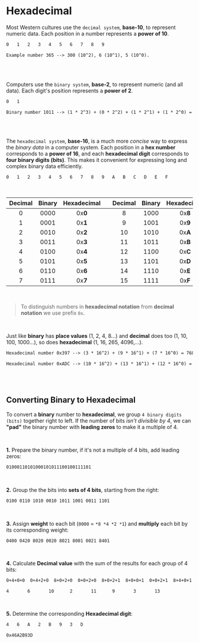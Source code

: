 # Hexadecimal

Most Western cultures use the `decimal system`, **base-10**, to represent numeric data. Each position in a number represents a **power of 10**. 

```txt
0   1   2   3   4   5   6   7   8   9
```
```txt
Example number 365 --> 300 (10^2), 6 (10^1), 5 (10^0).
```
<br><br>

Computers use the `binary system`, **base-2**, to represent numeric (and all data). Each digit's position represents a **power of 2**.

```txt
0   1
```
```txt
Binary number 1011 --> (1 * 2^3) + (0 * 2^2) + (1 * 2^1) + (1 * 2^0) = 8 + 0 + 2 + 1 = 11 in decimal
``` 
<br><br>

The `hexadecimal system`, **base-16**, is a much more *concise* way to express the *binary data* in a computer system. Each position in a **hex number** corresponds to a **power of 16**, and each **hexadecimal digit** corresponds to **four binary digits (bits)**. This makes it convenient for expressing long and complex binary data efficiently.

```txt
0   1   2   3   4   5   6   7   8   9   A   B   C   D   E   F
```
<br>

|Decimal|Binary|Hexadecimal||Decimal|Binary|Hexadecimal|
|:-:|:-:|:-:|:-:|:-:|:-:|:-:|
|0|0000|0x**0**||8|1000|0x**8**|
|1|0001|0x**1**||9|1001|0x**9**|
|2|0010|0x**2**||10|1010|0x**A**|
|3|0011|0x**3**||11|1011|0x**B**|
|4|0100|0x**4**||12|1100|0x**C**|
|5|0101|0x**5**||13|1101|0x**D**|
|6|0110|0x**6**||14|1110|0x**E**|
|7|0111|0x**7**||15|1111|0x**F**|

<br>

> To distinguish numbers in **hexadecimal notation** from **decimal notation** we use prefix `0x`. 

<br>

Just like **binary** has **place values** (1, 2, 4, 8...) and **decimal** does too (1, 10, 100, 1000...), so does **hexadecimal** (1, 16, 265, 4096,...).

```txt
Hexadecimal number 0x397 --> (3 * 16^2) + (9 * 16^1) + (7 * 16^0) = 768 + 144 + 7 = 919 in decimal
```
```txt
Hexadecimal number 0xADC --> (10 * 16^2) + (13 * 16^1) + (12 * 16^0) = 2560 + 208 + 12 = 2780 in decimal
```
<br><br>

## Converting Binary to Hexadecimal

To convert a **binary** number to **hexadecimal**, we group `4 binary digits (bits)` together right to left. If the number of bits *isn't divisible by 4*, we can **"pad"** the binary number with **leading zeros** to make it a multiple of 4. 

<br>

**1.** Prepare the binary number, if it's not a multiple of 4 bits, add leading zeros: 

```txt
01000110101000101011100100111101
```
<br>

**2.** Group the the bits into **sets of 4 bits**, starting from the right:

```txt
0100 0110 1010 0010 1011 1001 0011 1101
```
<br>

**3.** Assign **weight** to each bit (`0000` = `*8 *4 *2 *1`) and **multiply** each bit by its corresponding weight:
```
0400 0420 8020 0020 8021 8001 0021 8401
```
<br>

**4.** Calculate **Decimal value** with the sum of the results for each group of 4 bits:

```txt
0+4+0+0  0+4+2+0  8+0+2+0  0+0+2+0  8+0+2+1  8+0+0+1  0+0+2+1  8+4+0+1

4       6       10      2       11      9       3       13
```
<br>

**5.** Determine the corresponding **Hexadecimal digit**:

```txt
4   6   A   2   B   9   3   D  
```
```txt
0x46A2B93D
```
